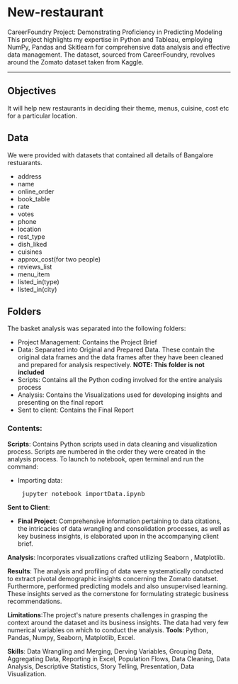# New-restaurant
CareerFoundry Project: Demonstrating Proficiency in Predicting Modeling
This project highlights my expertise in Python and Tableau, employing NumPy, Pandas and Skitlearn for comprehensive data analysis and effective data management. The dataset, sourced from CareerFoundry, revolves around the Zomato dataset taken from Kaggle.

---

## Objectives
It will help new restaurants in deciding their theme, menus, cuisine, cost etc for a particular location. 

## Data

We were provided with datasets that contained all details of Bangalore restuarants.

- address                          
- name                             
- online_order                     
- book_table                       
- rate                           
- votes                            
- phone                            
- location                         
- rest_type                        
- dish_liked                       
- cuisines                         
- approx_cost(for two people)      
- reviews_list                     
- menu_item                        
- listed_in(type)                  
- listed_in(city)

## Folders

The basket analysis was separated into the following folders:

   - Project Management: Contains the Project Brief
   - Data: Separated into Original and Prepared Data. These contain the original data frames and the data frames after they have been cleaned and prepared for analysis respectively. **NOTE: This folder is not included**
   - Scripts: Contains all the Python coding involved for the entire analysis process
   - Analysis: Contains the Visualizations used for developing insights and presenting on the final report
   - Sent to client: Contains the Final Report

### Contents: 
<b>Scripts</b>: Contains Python scripts used in data cleaning and visualization process. Scripts are numbered in the order they were created in the analysis process.
To launch to notebook, open terminal and run the command: 
<ul><li>Importing data: <pre> jupyter notebook importData.ipynb</pre></ul></li>

<b>Sent to Client</b>: 
<ul>
<li><b> Final Project</b>:  Comprehensive information pertaining to data citations, the intricacies of data wrangling and consolidation processes, as well as key business insights, is elaborated upon in the accompanying client brief.</li>

</ul>

<b>Analysis</b>: Incorporates visualizations crafted utilizing Seaborn , Matplotlib.

<b>Results</b>: The analysis and profiling of data were systematically conducted to extract pivotal demographic insights concerning the Zomato datatset. Furthermore, performed predicting models and also unsupervised learning. These insights served as the cornerstone for formulating strategic business recommendations. 

<b>Limitations</b>:The project's nature presents challenges in grasping the context around the dataset and its business insights. The data had very few numerical variables on which to conduct the analysis.
<b>Tools</b>: Python, Pandas, Numpy, Seaborn, Matplotlib, Excel.

<b>Skills</b>: Data Wrangling and Merging, Derving Variables, Grouping Data, Aggregating Data, Reporting in Excel, Population Flows, Data Cleaning, Data Analysis, Descriptive Statistics, Story Telling, Presentation, Data Visualization.
           
